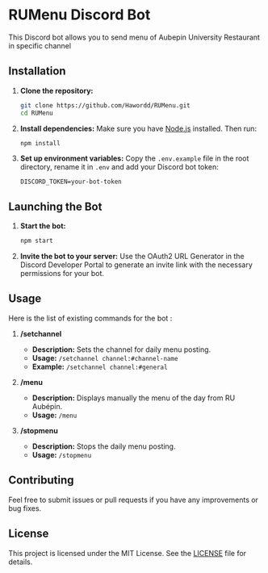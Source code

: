 # RUMenu Discord Bot

This Discord bot allows you to send menu of Aubepin University Restaurant in specific channel

## Installation

1. **Clone the repository:**
    ```bash
    git clone https://github.com/Hawordd/RUMenu.git
    cd RUMenu
    ```

2. **Install dependencies:**
    Make sure you have [Node.js](https://nodejs.org/) installed. Then run:
    ```bash
    npm install
    ```

3. **Set up environment variables:**
    Copy the `.env.example` file in the root directory, rename it in `.env` and add your Discord bot token:
    ```env
    DISCORD_TOKEN=your-bot-token
    ```

## Launching the Bot

1. **Start the bot:**
    ```bash
    npm start
    ```

2. **Invite the bot to your server:**
    Use the OAuth2 URL Generator in the Discord Developer Portal to generate an invite link with the necessary permissions for your bot.

## Usage

Here is the list of existing commands for the bot : 

1. **/setchannel**
    - **Description:** Sets the channel for daily menu posting.
    - **Usage:** `/setchannel channel:#channel-name`
    - **Example:** `/setchannel channel:#general`

2. **/menu**
    - **Description:** Displays manually the menu of the day from RU Aubépin.
    - **Usage:** `/menu`

3. **/stopmenu**
    - **Description:** Stops the daily menu posting.
    - **Usage:** `/stopmenu`

## Contributing

Feel free to submit issues or pull requests if you have any improvements or bug fixes.

## License

This project is licensed under the MIT License. See the [LICENSE](LICENSE) file for details.